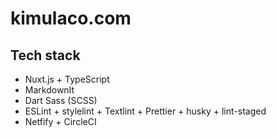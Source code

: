 # kimulaco.com

## Tech stack

- Nuxt.js + TypeScript
- MarkdownIt
- Dart Sass (SCSS)
- ESLint + stylelint + Textlint + Prettier + husky + lint-staged
- Netfify + CircleCI
